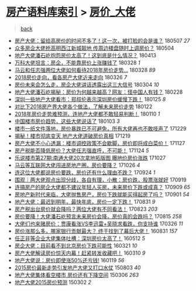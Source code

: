 [房产语料库索引](../../README.md)  > [房价_大佬](房价_大佬.md)
====
> [back](../README.md)

- [房产大佬：留给高房价的时间不多了！这一次，被打脸的会是谁？](http://jkwz.applinzi.com/ittc/7100302652737061898.html#%E6%88%BF%E4%BA%A7%E5%A4%A7%E4%BD%AC%EF%BC%9A%E7%95%99%E7%BB%99%E9%AB%98%E6%88%BF%E4%BB%B7%E7%9A%84%E6%97%B6%E9%97%B4%E4%B8%8D%E5%A4%9A%E4%BA%86%EF%BC%81%E8%BF%99%E4%B8%80%E6%AC%A1%EF%BC%8C%E8%A2%AB%E6%89%93%E8%84%B8%E7%9A%84%E4%BC%9A%E6%98%AF%E8%B0%81%EF%BC%9F) 180507 *27* 
- [众多房企大佬抢高明西江新城靓地 传周边楼盘随时上调房价？](http://jkwz.applinzi.com/ittc/7099310191814378512.html#%E4%BC%97%E5%A4%9A%E6%88%BF%E4%BC%81%E5%A4%A7%E4%BD%AC%E6%8A%A2%E9%AB%98%E6%98%8E%E8%A5%BF%E6%B1%9F%E6%96%B0%E5%9F%8E%E9%9D%93%E5%9C%B0+%E4%BC%A0%E5%91%A8%E8%BE%B9%E6%A5%BC%E7%9B%98%E9%9A%8F%E6%97%B6%E4%B8%8A%E8%B0%83%E6%88%BF%E4%BB%B7%EF%BC%9F) 180504  
- [地产大佬潘石屹抱怨房价太高了！这到底是什么情况？](http://jkwz.applinzi.com/ittc/7091478836070056967.html#%E5%9C%B0%E4%BA%A7%E5%A4%A7%E4%BD%AC%E6%BD%98%E7%9F%B3%E5%B1%B9%E6%8A%B1%E6%80%A8%E6%88%BF%E4%BB%B7%E5%A4%AA%E9%AB%98%E4%BA%86%EF%BC%81%E8%BF%99%E5%88%B0%E5%BA%95%E6%98%AF%E4%BB%80%E4%B9%88%E6%83%85%E5%86%B5%EF%BC%9F) 180413  
- [万科大佬坦言：房企，不能靠房价上涨赚钱了](http://jkwz.applinzi.com/ittc/7085188030799545350.html#%E4%B8%87%E7%A7%91%E5%A4%A7%E4%BD%AC%E5%9D%A6%E8%A8%80%EF%BC%9A%E6%88%BF%E4%BC%81%EF%BC%8C%E4%B8%8D%E8%83%BD%E9%9D%A0%E6%88%BF%E4%BB%B7%E4%B8%8A%E6%B6%A8%E8%B5%9A%E9%92%B1%E4%BA%86) 180328 *1* 
- [马云和任志强两位大佬如何看待2018年房价走势...](http://jkwz.applinzi.com/ittc/7085536997332747280.html#%E9%A9%AC%E4%BA%91%E5%92%8C%E4%BB%BB%E5%BF%97%E5%BC%BA%E4%B8%A4%E4%BD%8D%E5%A4%A7%E4%BD%AC%E5%A6%82%E4%BD%95%E7%9C%8B%E5%BE%852018%E5%B9%B4%E6%88%BF%E4%BB%B7%E8%B5%B0%E5%8A%BF...) 180328 *89* 
- [2018房价走向，看各房产大佬近来走向](http://jkwz.applinzi.com/ittc/7084737162056827910.html#2018%E6%88%BF%E4%BB%B7%E8%B5%B0%E5%90%91%EF%BC%8C%E7%9C%8B%E5%90%84%E6%88%BF%E4%BA%A7%E5%A4%A7%E4%BD%AC%E8%BF%91%E6%9D%A5%E8%B5%B0%E5%90%91) 180326 *7* 
- [房价未来会怎么走，房企大佬讲话透露出这三大信号](http://jkwz.applinzi.com/ittc/7076579409127801867.html#%E6%88%BF%E4%BB%B7%E6%9C%AA%E6%9D%A5%E4%BC%9A%E6%80%8E%E4%B9%88%E8%B5%B0%EF%BC%8C%E6%88%BF%E4%BC%81%E5%A4%A7%E4%BD%AC%E8%AE%B2%E8%AF%9D%E9%80%8F%E9%9C%B2%E5%87%BA%E8%BF%99%E4%B8%89%E5%A4%A7%E4%BF%A1%E5%8F%B7) 180304 *10* 
- [地产大佬潘石屹揭秘：房价为何越来越高？网友：怪中国人有钱？](http://jkwz.applinzi.com/ittc/7075146671308932112.html#%E5%9C%B0%E4%BA%A7%E5%A4%A7%E4%BD%AC%E6%BD%98%E7%9F%B3%E5%B1%B9%E6%8F%AD%E7%A7%98%EF%BC%9A%E6%88%BF%E4%BB%B7%E4%B8%BA%E4%BD%95%E8%B6%8A%E6%9D%A5%E8%B6%8A%E9%AB%98%EF%BC%9F%E7%BD%91%E5%8F%8B%EF%BC%9A%E6%80%AA%E4%B8%AD%E5%9B%BD%E4%BA%BA%E6%9C%89%E9%92%B1%EF%BC%9F) 180228  
- [深圳一些地产大佬看市：郑叔伦表示深圳房价缓慢下跌！](http://jkwz.applinzi.com/ittc/7062473173268694022.html#%E6%B7%B1%E5%9C%B3%E4%B8%80%E4%BA%9B%E5%9C%B0%E4%BA%A7%E5%A4%A7%E4%BD%AC%E7%9C%8B%E5%B8%82%EF%BC%9A%E9%83%91%E5%8F%94%E4%BC%A6%E8%A1%A8%E7%A4%BA%E6%B7%B1%E5%9C%B3%E6%88%BF%E4%BB%B7%E7%BC%93%E6%85%A2%E4%B8%8B%E8%B7%8C%EF%BC%81) 180125 *8* 
- [对比下2018房产界大佬各个做法，了解未来房价走势](http://jkwz.applinzi.com/ittc/7061046568348550154.html#%E5%AF%B9%E6%AF%94%E4%B8%8B2018%E6%88%BF%E4%BA%A7%E7%95%8C%E5%A4%A7%E4%BD%AC%E5%90%84%E4%B8%AA%E5%81%9A%E6%B3%95%EF%BC%8C%E4%BA%86%E8%A7%A3%E6%9C%AA%E6%9D%A5%E6%88%BF%E4%BB%B7%E8%B5%B0%E5%8A%BF) 180122  
- [2018年房价走势难预测，连地产大佬都不敢轻易判断！](http://jkwz.applinzi.com/ittc/7057010616529585158.html#2018%E5%B9%B4%E6%88%BF%E4%BB%B7%E8%B5%B0%E5%8A%BF%E9%9A%BE%E9%A2%84%E6%B5%8B%EF%BC%8C%E8%BF%9E%E5%9C%B0%E4%BA%A7%E5%A4%A7%E4%BD%AC%E9%83%BD%E4%B8%8D%E6%95%A2%E8%BD%BB%E6%98%93%E5%88%A4%E6%96%AD%EF%BC%81) 180110 *1* 
- [中国楼市房价趋势，这些大佬说话了](http://jkwz.applinzi.com/ittc/7054289972889125894.html#%E4%B8%AD%E5%9B%BD%E6%A5%BC%E5%B8%82%E6%88%BF%E4%BB%B7%E8%B6%8B%E5%8A%BF%EF%BC%8C%E8%BF%99%E4%BA%9B%E5%A4%A7%E4%BD%AC%E8%AF%B4%E8%AF%9D%E4%BA%86) 180103 *3* 
- [楼市一纸文件落地，房价暴跌已不可避免，所有大佬再也不敢吱声了](http://jkwz.applinzi.com/ittc/7052383791346091024.html#%E6%A5%BC%E5%B8%82%E4%B8%80%E7%BA%B8%E6%96%87%E4%BB%B6%E8%90%BD%E5%9C%B0%EF%BC%8C%E6%88%BF%E4%BB%B7%E6%9A%B4%E8%B7%8C%E5%B7%B2%E4%B8%8D%E5%8F%AF%E9%81%BF%E5%85%8D%EF%BC%8C%E6%89%80%E6%9C%89%E5%A4%A7%E4%BD%AC%E5%86%8D%E4%B9%9F%E4%B8%8D%E6%95%A2%E5%90%B1%E5%A3%B0%E4%BA%86) 171229  
- [揭秘！楼市彻底变天 地产大佬道破房价真相](http://jkwz.applinzi.com/ittc/7048844151494280208.html#%E6%8F%AD%E7%A7%98%EF%BC%81%E6%A5%BC%E5%B8%82%E5%BD%BB%E5%BA%95%E5%8F%98%E5%A4%A9+%E5%9C%B0%E4%BA%A7%E5%A4%A7%E4%BD%AC%E9%81%93%E7%A0%B4%E6%88%BF%E4%BB%B7%E7%9C%9F%E7%9B%B8) 171219  
- [房产大佬不小心透漏：楼市调控政策不会歇脚，房价即将成白菜价！](http://jkwz.applinzi.com/ittc/7040587877468079121.html#%E6%88%BF%E4%BA%A7%E5%A4%A7%E4%BD%AC%E4%B8%8D%E5%B0%8F%E5%BF%83%E9%80%8F%E6%BC%8F%EF%BC%9A%E6%A5%BC%E5%B8%82%E8%B0%83%E6%8E%A7%E6%94%BF%E7%AD%96%E4%B8%8D%E4%BC%9A%E6%AD%87%E8%84%9A%EF%BC%8C%E6%88%BF%E4%BB%B7%E5%8D%B3%E5%B0%86%E6%88%90%E7%99%BD%E8%8F%9C%E4%BB%B7%EF%BC%81) 171127  
- [房产税能否降低房价？大佬任志强直呼，不可能！](http://jkwz.applinzi.com/ittc/7039137513036334097.html#%E6%88%BF%E4%BA%A7%E7%A8%8E%E8%83%BD%E5%90%A6%E9%99%8D%E4%BD%8E%E6%88%BF%E4%BB%B7%EF%BC%9F%E5%A4%A7%E4%BD%AC%E4%BB%BB%E5%BF%97%E5%BC%BA%E7%9B%B4%E5%91%BC%EF%BC%8C%E4%B8%8D%E5%8F%AF%E8%83%BD%EF%BC%81) 171124 *5* 
- [乐说楼市第27期:南通大佬20次拿地拓版图 曝地价房价涨跌](http://jkwz.applinzi.com/ittc/7029125130599531537.html#%E4%B9%90%E8%AF%B4%E6%A5%BC%E5%B8%82%E7%AC%AC27%E6%9C%9F%3A%E5%8D%97%E9%80%9A%E5%A4%A7%E4%BD%AC20%E6%AC%A1%E6%8B%BF%E5%9C%B0%E6%8B%93%E7%89%88%E5%9B%BE+%E6%9B%9D%E5%9C%B0%E4%BB%B7%E6%88%BF%E4%BB%B7%E6%B6%A8%E8%B7%8C) 171027  
- [马云等互联网大佬闯进房地产圈，房价要降？](http://jkwz.applinzi.com/ittc/7028815865879987216.html#%E9%A9%AC%E4%BA%91%E7%AD%89%E4%BA%92%E8%81%94%E7%BD%91%E5%A4%A7%E4%BD%AC%E9%97%AF%E8%BF%9B%E6%88%BF%E5%9C%B0%E4%BA%A7%E5%9C%88%EF%BC%8C%E6%88%BF%E4%BB%B7%E8%A6%81%E9%99%8D%EF%BC%9F) 171026 *4* 
- [连这位大佬都说房价要跌，房价还有什么理由不跌？](http://jkwz.applinzi.com/ittc/7016865588331414544.html#%E8%BF%9E%E8%BF%99%E4%BD%8D%E5%A4%A7%E4%BD%AC%E9%83%BD%E8%AF%B4%E6%88%BF%E4%BB%B7%E8%A6%81%E8%B7%8C%EF%BC%8C%E6%88%BF%E4%BB%B7%E8%BF%98%E6%9C%89%E4%BB%80%E4%B9%88%E7%90%86%E7%94%B1%E4%B8%8D%E8%B7%8C%EF%BC%9F) 170924 *1* 
- [围观｜两大佬观点出现分歧，各自有理，小散：房价跌，股票涨就好](http://jkwz.applinzi.com/ittc/7015058012396586000.html#%E5%9B%B4%E8%A7%82%EF%BD%9C%E4%B8%A4%E5%A4%A7%E4%BD%AC%E8%A7%82%E7%82%B9%E5%87%BA%E7%8E%B0%E5%88%86%E6%AD%A7%EF%BC%8C%E5%90%84%E8%87%AA%E6%9C%89%E7%90%86%EF%BC%8C%E5%B0%8F%E6%95%A3%EF%BC%9A%E6%88%BF%E4%BB%B7%E8%B7%8C%EF%BC%8C%E8%82%A1%E7%A5%A8%E6%B6%A8%E5%B0%B1%E5%A5%BD) 170919  
- [连搞房产的房企大佬都不建议年轻人买房，未来房价下跌或成真？](http://jkwz.applinzi.com/ittc/7011233624383554576.html#%E8%BF%9E%E6%90%9E%E6%88%BF%E4%BA%A7%E7%9A%84%E6%88%BF%E4%BC%81%E5%A4%A7%E4%BD%AC%E9%83%BD%E4%B8%8D%E5%BB%BA%E8%AE%AE%E5%B9%B4%E8%BD%BB%E4%BA%BA%E4%B9%B0%E6%88%BF%EF%BC%8C%E6%9C%AA%E6%9D%A5%E6%88%BF%E4%BB%B7%E4%B8%8B%E8%B7%8C%E6%88%96%E6%88%90%E7%9C%9F%EF%BC%9F) 170909 *65* 
- [房地产新时代来临，大佬抛售房产，房价下跌就能买得起房了吗？](http://jkwz.applinzi.com/ittc/7008394269096936465.html#%E6%88%BF%E5%9C%B0%E4%BA%A7%E6%96%B0%E6%97%B6%E4%BB%A3%E6%9D%A5%E4%B8%B4%EF%BC%8C%E5%A4%A7%E4%BD%AC%E6%8A%9B%E5%94%AE%E6%88%BF%E4%BA%A7%EF%BC%8C%E6%88%BF%E4%BB%B7%E4%B8%8B%E8%B7%8C%E5%B0%B1%E8%83%BD%E4%B9%B0%E5%BE%97%E8%B5%B7%E6%88%BF%E4%BA%86%E5%90%97%EF%BC%9F) 170901 *54* 
- [地产大佬：最迟到明年，最快年底，房价一定下跌！](http://jkwz.applinzi.com/ittc/7007967732132480016.html#%E5%9C%B0%E4%BA%A7%E5%A4%A7%E4%BD%AC%EF%BC%9A%E6%9C%80%E8%BF%9F%E5%88%B0%E6%98%8E%E5%B9%B4%EF%BC%8C%E6%9C%80%E5%BF%AB%E5%B9%B4%E5%BA%95%EF%BC%8C%E6%88%BF%E4%BB%B7%E4%B8%80%E5%AE%9A%E4%B8%8B%E8%B7%8C%EF%BC%81) 170831 *9* 
- [房产税出台房价就会降吗？两位大佬有不同看法！](http://jkwz.applinzi.com/ittc/7005038479678112784.html#%E6%88%BF%E4%BA%A7%E7%A8%8E%E5%87%BA%E5%8F%B0%E6%88%BF%E4%BB%B7%E5%B0%B1%E4%BC%9A%E9%99%8D%E5%90%97%EF%BC%9F%E4%B8%A4%E4%BD%8D%E5%A4%A7%E4%BD%AC%E6%9C%89%E4%B8%8D%E5%90%8C%E7%9C%8B%E6%B3%95%EF%BC%81) 170823 *203* 
- [房价要降！大佬潘石屹预言未来房价会降，房价真的会跌吗？](http://jkwz.applinzi.com/ittc/7002081761197294608.html#%E6%88%BF%E4%BB%B7%E8%A6%81%E9%99%8D%EF%BC%81%E5%A4%A7%E4%BD%AC%E6%BD%98%E7%9F%B3%E5%B1%B9%E9%A2%84%E8%A8%80%E6%9C%AA%E6%9D%A5%E6%88%BF%E4%BB%B7%E4%BC%9A%E9%99%8D%EF%BC%8C%E6%88%BF%E4%BB%B7%E7%9C%9F%E7%9A%84%E4%BC%9A%E8%B7%8C%E5%90%97%EF%BC%9F) 170815 *258* 
- [大佬们也来赌房价：贾康看涨VS李迅雷+吴晓求看跌，你支持谁](http://jkwz.applinzi.com/ittc/6949451991699948548.html#%E5%A4%A7%E4%BD%AC%E4%BB%AC%E4%B9%9F%E6%9D%A5%E8%B5%8C%E6%88%BF%E4%BB%B7%EF%BC%9A%E8%B4%BE%E5%BA%B7%E7%9C%8B%E6%B6%A8VS%E6%9D%8E%E8%BF%85%E9%9B%B7%2B%E5%90%B4%E6%99%93%E6%B1%82%E7%9C%8B%E8%B7%8C%EF%BC%8C%E4%BD%A0%E6%94%AF%E6%8C%81%E8%B0%81) 170326 *11* 
- [房价涨那么多，哪家银行贡献最大？ 终于找到了幕后大佬！](http://jkwz.applinzi.com/ittc/6872630503601079300.html#%E6%88%BF%E4%BB%B7%E6%B6%A8%E9%82%A3%E4%B9%88%E5%A4%9A%EF%BC%8C%E5%93%AA%E5%AE%B6%E9%93%B6%E8%A1%8C%E8%B4%A1%E7%8C%AE%E6%9C%80%E5%A4%A7%EF%BC%9F+%E7%BB%88%E4%BA%8E%E6%89%BE%E5%88%B0%E4%BA%86%E5%B9%95%E5%90%8E%E5%A4%A7%E4%BD%AC%EF%BC%81) 160831 *157* 
- [任正非等企业大佬集体吐槽：深圳房价太高了！](http://jkwz.applinzi.com/ittc/6831260492823528452.html#%E4%BB%BB%E6%AD%A3%E9%9D%9E%E7%AD%89%E4%BC%81%E4%B8%9A%E5%A4%A7%E4%BD%AC%E9%9B%86%E4%BD%93%E5%90%90%E6%A7%BD%EF%BC%9A%E6%B7%B1%E5%9C%B3%E6%88%BF%E4%BB%B7%E5%A4%AA%E9%AB%98%E4%BA%86%EF%BC%81) 160512 *5* 
- [房企大佬：目前看不到北京房价下跌可能性](http://jkwz.applinzi.com/ittc/6811876965518672900.html#%E6%88%BF%E4%BC%81%E5%A4%A7%E4%BD%AC%EF%BC%9A%E7%9B%AE%E5%89%8D%E7%9C%8B%E4%B8%8D%E5%88%B0%E5%8C%97%E4%BA%AC%E6%88%BF%E4%BB%B7%E4%B8%8B%E8%B7%8C%E5%8F%AF%E8%83%BD%E6%80%A7) 160321 *10* 
- [房产大佬解读房价惊天内幕！赶紧转发收藏吧！](http://jkwz.applinzi.com/ittc/6808093479062209541.html#%E6%88%BF%E4%BA%A7%E5%A4%A7%E4%BD%AC%E8%A7%A3%E8%AF%BB%E6%88%BF%E4%BB%B7%E6%83%8A%E5%A4%A9%E5%86%85%E5%B9%95%EF%BC%81%E8%B5%B6%E7%B4%A7%E8%BD%AC%E5%8F%91%E6%94%B6%E8%97%8F%E5%90%A7%EF%BC%81) 160310 *9* 
- [地产大佬说：房价即使涨50%还亏钱!](http://jkwz.applinzi.com/ittc/6789107055969453060.html#%E5%9C%B0%E4%BA%A7%E5%A4%A7%E4%BD%AC%E8%AF%B4%EF%BC%9A%E6%88%BF%E4%BB%B7%E5%8D%B3%E4%BD%BF%E6%B6%A850%25%E8%BF%98%E4%BA%8F%E9%92%B1%21) 160119 *56* 
- [2015房价最新走势引发地产大佬又打口水仗](http://jkwz.applinzi.com/ittc/547650611436998963.html#2015%E6%88%BF%E4%BB%B7%E6%9C%80%E6%96%B0%E8%B5%B0%E5%8A%BF%E5%BC%95%E5%8F%91%E5%9C%B0%E4%BA%A7%E5%A4%A7%E4%BD%AC%E5%8F%88%E6%89%93%E5%8F%A3%E6%B0%B4%E4%BB%97) 150803 *40* 
- [地产大佬集体看空楼市 房价还有下降空间](http://jkwz.applinzi.com/ittc/547650611395336298.html#%E5%9C%B0%E4%BA%A7%E5%A4%A7%E4%BD%AC%E9%9B%86%E4%BD%93%E7%9C%8B%E7%A9%BA%E6%A5%BC%E5%B8%82+%E6%88%BF%E4%BB%B7%E8%BF%98%E6%9C%89%E4%B8%8B%E9%99%8D%E7%A9%BA%E9%97%B4) 150306 *263* 
- [地产大佬2015房价预测](http://jkwz.applinzi.com/ittc/547650611394411238.html#%E5%9C%B0%E4%BA%A7%E5%A4%A7%E4%BD%AC2015%E6%88%BF%E4%BB%B7%E9%A2%84%E6%B5%8B) 150302 *2* 
